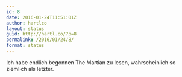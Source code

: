 ```yaml
---
id: 8
date: 2016-01-24T11:51:01Z
author: hartlco
layout: status
guid: http://hartl.co/?p=8
permalink: /2016/01/24/8/
format: status
---
```

Ich habe endlich begonnen The Martian zu lesen, wahrscheinlich so ziemlich als letzter.